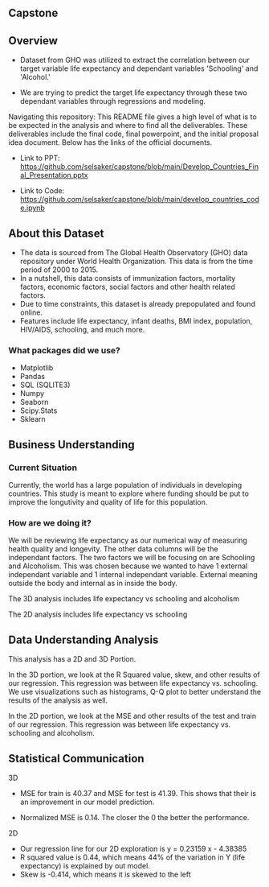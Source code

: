 ## Capstone 

## Overview
- Dataset from GHO was utilized to extract the correlation between our target variable life expectancy and dependant variables 'Schooling' and 'Alcohol.'

- We are trying to predict the target life expectancy through these two dependant variables through regressions and modeling. 

Navigating this repository:  This README file gives a high level of what is to be expected in the analysis and where to find all the deliverables. These deliverables include the final code, final powerpoint, and the initial proposal idea document. Below has the links of the official documents. 

- Link to PPT: https://github.com/selsaker/capstone/blob/main/Develop_Countries_Final_Presentation.pptx

- Link to Code: https://github.com/selsaker/capstone/blob/main/develop_countries_code.ipynb

## About this Dataset
- The data is sourced from The Global Health Observatory (GHO) data repository under World Health Organization.
This data is from the time period of 2000 to 2015.
- In a nutshell, this data consists of immunization factors, mortality factors, economic factors, social factors and other health related factors.
- Due to time constraints, this dataset is already prepopulated and found online.
- Features include life expectancy, infant deaths, BMI index, population, HIV/AIDS, schooling, and much more.


### What packages did we use?
 - Matplotlib
 - Pandas
 - SQL (SQLITE3)
 - Numpy
 - Seaborn
 - Scipy.Stats
 - Sklearn
 
 ## Business Understanding
### Current Situation 
Currently, the world has a large population of individuals in developing countries. This study is meant to explore where funding should be put to improve the longutivity and quality of life for this population.

### How are we doing it?
We will be reviewing life expectancy as our numerical way of measuring health quality and longevity. The other data columns will be the independant factors. The two factors we will be focusing on are Schooling and Alcoholism. This was chosen because we wanted to have 1 external independant variable and 1 internal independant variable. External meaning outside the body and internal as in inside the body. 

The 3D analysis includes life expectancy vs schooling and alcoholism

The 2D analysis includes life expectancy vs schooling

## Data Understanding Analysis 
This analysis has a 2D and 3D Portion.

In the 3D portion, we look at the R Squared value, skew, and other results of our regression. This regression was between life expectancy vs. schooling. We use visualizations such as histograms, Q-Q plot to better understand the results of the analysis as well. 

In the 2D portion, we look at the MSE and other results of the test and train of our regression. This regression was between life expectancy vs. schooling and alcoholism.



## Statistical Communication 
3D
- MSE for train is 40.37 and MSE for test is 41.39. This shows that their is an improvement in our model prediction.

- Normalized MSE is 0.14. The closer the 0 the better the performance.

2D
- Our regression line for our 2D exploration is y = 0.23159 x  - 4.38385
- R squared value is 0.44, which means 44% of the variation in Y (life expectancy) is explained by out model.
- Skew is -0.414, which means it is skewed to the left


